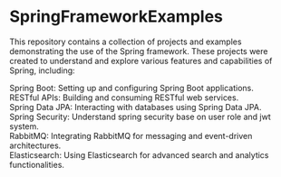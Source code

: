 			
# SpringFrameworkExamples

This repository contains a collection of projects and examples demonstrating the use of the Spring framework. These projects were created to understand and explore various features and capabilities of Spring, including:

Spring Boot: Setting up and configuring Spring Boot applications.<br>
RESTful APIs: Building and consuming RESTful web services.<br>
Spring Data JPA: Interacting with databases using Spring Data JPA.<br>
Spring Security: Understand spring security base on user role and jwt system.<br>
RabbitMQ: Integrating RabbitMQ for messaging and event-driven architectures.<br>
Elasticsearch: Using Elasticsearch for advanced search and analytics functionalities.

